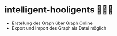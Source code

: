 # intelligent-hooligents 🕵🏻‍♂️


- Erstellung des Graph über [Graph Online](https://graphonline.top/de/)
- Export und Import des Graph als Datei möglich
